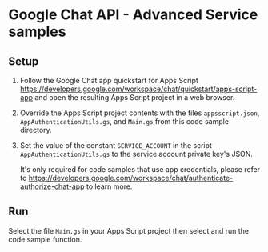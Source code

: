 # Google Chat API - Advanced Service samples

## Setup

1. Follow the Google Chat app quickstart for Apps Script
   https://developers.google.com/workspace/chat/quickstart/apps-script-app and
   open the resulting Apps Script project in a web browser.

1. Override the Apps Script project contents with the files `appsscript.json`,
   `AppAuthenticationUtils.gs`, and `Main.gs` from this code sample directory.

1. Set the value of the constant `SERVICE_ACCOUNT` in the script
   `AppAuthenticationUtils.gs` to the service account private key's JSON.

   It's only required for code samples that use app credentials, please refer to
   https://developers.google.com/workspace/chat/authenticate-authorize-chat-app
   to learn more.

## Run

Select the file `Main.gs` in your Apps Script project then select and run the
code sample function.
